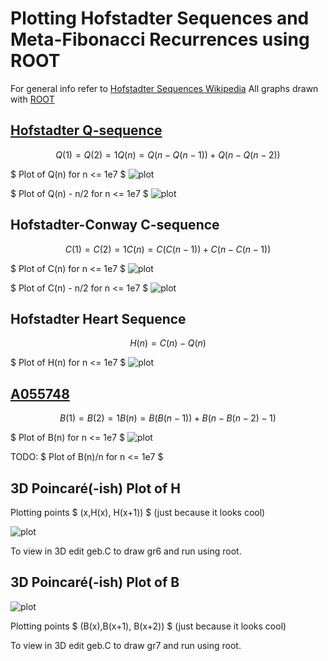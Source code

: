 # Plotting Hofstadter Sequences and Meta-Fibonacci Recurrences using ROOT

For general info refer to [Hofstadter Sequences Wikipedia](https://en.wikipedia.org/wiki/Hofstadter_sequence)
All graphs drawn with [ROOT](https://root.cern/)


## [Hofstadter Q-sequence](https://oeis.org/A005185)

```math
Q(1) = Q(2) = 1
Q(n) = Q(n-Q(n-1)) + Q(n-Q(n-2))
```

$ Plot of Q(n) for n <= 1e7 $
![plot](./images/Q1,png)

$ Plot of Q(n) - n/2 for n <= 1e7 $
![plot](images/Q2,png)

## Hofstadter-Conway C-sequence

```math
C(1) = C(2) = 1
C(n) = C(C(n-1)) + C(n-C(n-1))
```

$ Plot of C(n) for n <= 1e7 $
![plot](images/C1,png)

$ Plot of C(n) - n/2 for n <= 1e7 $
![plot](images/C2,png)

## Hofstadter Heart Sequence
```math
H(n) = C(n) - Q(n)
```


$ Plot of H(n) for n <= 1e7 $
![plot](images/H1,png)


## [A055748](http://oeis.org/A055748)

```math
B(1) = B(2) = 1
B(n) = B(B(n-1)) + B(n - B(n-2) - 1)
```

$ Plot of B(n) for n <= 1e7 $
![plot](images/B1,png)

TODO:
$ Plot of B(n)/n for n <= 1e7 $

## 3D Poincaré(-ish) Plot of H

Plotting points $ (x,H(x), H(x+1)) $ (just because it looks cool)

![plot](images/PCH,png)

To view in 3D edit geb.C to draw gr6 and run using root.

## 3D Poincaré(-ish) Plot of B

![plot](images/PCB,png)


Plotting points $ (B(x),B(x+1), B(x+2)) $ (just because it looks cool)

To view in 3D edit geb.C to draw gr7 and run using root.
